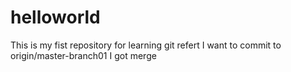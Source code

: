 # helloworld
This is my fist repository for learning git
refert
I want to commit to origin/master-branch01
I got merge